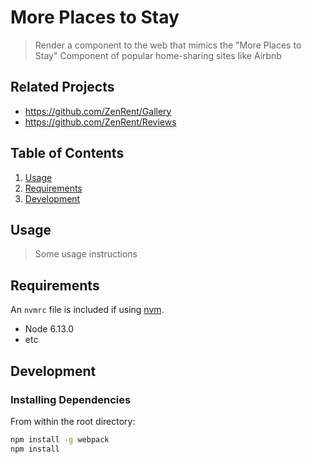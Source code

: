 # More Places to Stay

> Render a component to the web that mimics the "More Places to Stay" Component of popular home-sharing sites like Airbnb

## Related Projects

  - https://github.com/ZenRent/Gallery
  - https://github.com/ZenRent/Reviews

## Table of Contents

1. [Usage](#Usage)
1. [Requirements](#requirements)
1. [Development](#development)

## Usage

> Some usage instructions

## Requirements

An `nvmrc` file is included if using [nvm](https://github.com/creationix/nvm).

- Node 6.13.0
- etc

## Development

### Installing Dependencies

From within the root directory:

```sh
npm install -g webpack
npm install
```